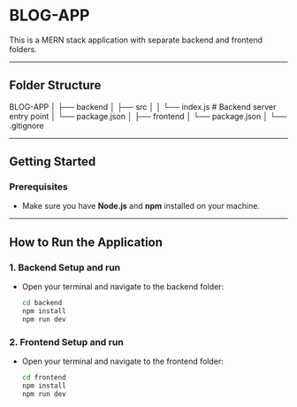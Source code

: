 # BLOG-APP

This is a MERN stack application with separate backend and frontend folders.

---

## Folder Structure

BLOG-APP
│
├── backend
│ ├── src
│ │ └── index.js # Backend server entry point
│ └── package.json
│
├── frontend
│ └── package.json
│
└── .gitignore



---

## Getting Started

### Prerequisites

- Make sure you have **Node.js** and **npm** installed on your machine.

---

## How to Run the Application

### 1. Backend Setup and run

- Open your terminal and navigate to the backend folder:
  ```bash
  cd backend
  npm install
  npm run dev
  
### 2. Frontend Setup and run

- Open your terminal and navigate to the frontend folder:
  ```bash
  cd frontend
  npm install
  npm run dev
